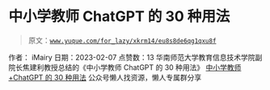 # 中小学教师 ChatGPT 的 30 种用法

> 原文：[`www.yuque.com/for_lazy/xkrm14/eu8s8de6qg1qxu8f`](https://www.yuque.com/for_lazy/xkrm14/eu8s8de6qg1qxu8f)

<ne-p id="uad888641" data-lake-id="uad888641"><ne-text id="u7faa3ea8">作者： iMairy</ne-text></ne-p> <ne-p id="u1c976cf4" data-lake-id="u1c976cf4"><ne-text id="u46f7c672">日期：2023-02-07</ne-text></ne-p> <ne-p id="u74a31aed" data-lake-id="u74a31aed"><ne-text id="u2da1f392">点赞数：</ne-text><ne-text id="u8abb39d0" ne-bold="true">13</ne-text></ne-p> <ne-hole id="u11ea11cc" data-lake-id="u11ea11cc"><ne-card data-card-name="hr" data-card-type="block" id="gnmLA" data-event-boundary="card"><ne-p id="u140e202a" data-lake-id="u140e202a"><ne-text id="u552c2dd2">华南师范大学教育信息技术学院副院长焦建利教授总结的《中小学教师 ChatGPT 的 30 种用法》</ne-text> [<ne-text id="uce0839ad">中小学教师+ChatGPT 的 30 种用法</ne-text>](https://mp.weixin.qq.com/s/PXA4zGs0nDfeSKw3JKBDig)</ne-p> <ne-hole id="ufcaff4fc" data-lake-id="ufcaff4fc"><ne-card data-card-name="hr" data-card-type="block" id="Xu54S" data-event-boundary="card"><ne-p id="u78f6d202" data-lake-id="u78f6d202"><ne-text id="u63441163">公众号懒人找资源，懒人专属群分享</ne-text></ne-p></ne-card></ne-hole></ne-card></ne-hole>